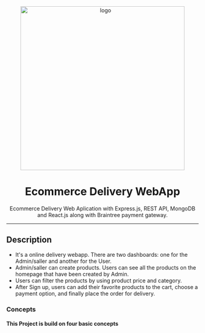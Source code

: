<div align="center">

  <img src="https://img.freepik.com/premium-vector/mobile-application-online-courier-delivery-home-office-service-concept-courier-man-with-cardboard-box-hands-deliver-give-parcel-customer-isometric-3d-cartoon-vector-illustration_165932-2422.jpg" alt="logo" width="430" height="auto" />

  <h1>Ecommerce Delivery WebApp</h1>
    <p>
    Ecommerce Delivery Web Aplication with Express.js, REST API, MongoDB and React.js along with Braintree payment gateway.
  </p>

</div>

<hr>
<h2>Description</h2>
<ul>
<li> It's a online delivery webapp. There are two dashboards: one for the Admin/saller and another for the User. </li>
<li>   Admin/saller can create products. Users can see all the products on the homepage that have been created by Admin.</li>
<li> Users can filter the products by using product price and category. </li>
<li> After Sign up, users can add their favorite products to the cart, choose a payment option, and finally place the order for delivery. </li>
</ul>

### Concepts
#### This Project is build on four basic concepts
